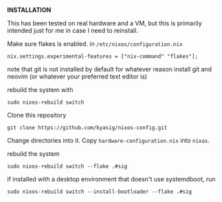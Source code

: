 **INSTALLATION**

This has been tested on real hardware and a VM, but this is primarily intended just for me in case I need to reinstall.


Make sure flakes is enabled.
in ``/etc/nixos/configuration.nix``
```
nix.settings.experimental-features = ["nix-command" "flakes"];
```
note that git is not installed by default for whatever reason
install git and neovim (or whatever your preferred text editor is)

rebuild the system with
```
sudo nixos-rebuild switch
```

Clone this repository
```
git clone https://github.com/kyasig/nixos-config.git
```

Change directories into it.
Copy ``hardware-configuration.nix`` into ``nixos``.


rebuild the system
```
sudo nixos-rebuild switch --flake .#sig
```
if installed with a desktop environment that doesn't use systemdboot, run
```
sudo nixos-rebuild switch --install-bootloader --flake .#sig
```



